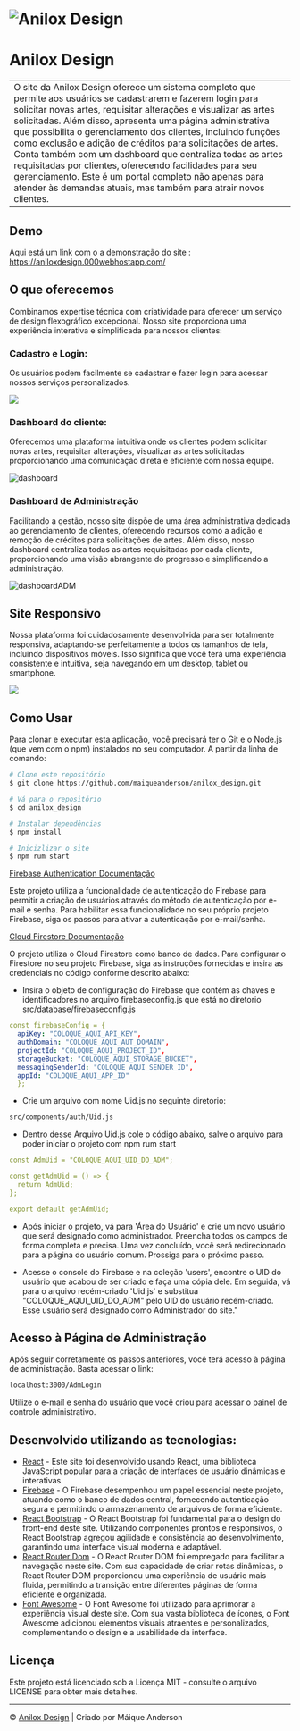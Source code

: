 
# ![Anilox Design](https://lh3.googleusercontent.com/pw/ABLVV84J309X3DRLYFbwpfEuHHHzxblI__7vPIvb7Yp3eRvzcDp3xF3w1lLQExuq7eJAAZXtovaTiUva4TDwR-bt_D0W2EHu4CnS7boPUEoQsgtDo0tVt3Oc6yHINTnvC4uryZpnd4KQTe0QQe8KrTNLJZoxLA=w3224-h1606-s-no?authuser=0)
# Anilox Design
<table>
<tr>
<td>
O site da Anilox Design oferece um sistema completo que permite aos usuários se cadastrarem e fazerem login para solicitar novas artes, requisitar alterações e visualizar as artes solicitadas. Além disso, apresenta uma página administrativa que possibilita o gerenciamento dos clientes, incluindo funções como exclusão e adição de créditos para solicitações de artes. Conta também com um dashboard que centraliza todas as artes requisitadas por clientes, oferecendo facilidades para seu gerenciamento. Este é um portal completo não apenas para atender às demandas atuais, mas também para atrair novos clientes.
</td>
</tr>
</table>


## Demo
Aqui está um link com o a demonstração do site :  https://aniloxdesign.000webhostapp.com/


## O que oferecemos
Combinamos expertise técnica com criatividade para oferecer um serviço de design flexográfico excepcional. Nosso site proporciona uma experiência interativa e simplificada para nossos clientes:

### Cadastro e Login:
Os usuários podem facilmente se cadastrar e fazer login para acessar nossos serviços personalizados.

![](https://lh3.googleusercontent.com/pw/ABLVV85hJ5-LuzpHVk4Gch78ayEH-6PG1Mi9dlWX23btPcurflSOCL2sLk1lqIquEOV5WgG7omvZg2Vc1dgBns7V-3lUdHXKjCh5ad6d84zxhH0JVEmL6bHHQO0zSL66Dh9mswZbFNKQKr-xYdd-5BH29aRjnA=w1152-h648-s-no?authuser=0)

### Dashboard do cliente:
Oferecemos uma plataforma intuitiva onde os clientes podem solicitar novas artes, requisitar alterações, visualizar as artes solicitadas proporcionando uma comunicação direta e eficiente com nossa equipe.

![dashboard](https://lh3.googleusercontent.com/pw/ABLVV84J309X3DRLYFbwpfEuHHHzxblI__7vPIvb7Yp3eRvzcDp3xF3w1lLQExuq7eJAAZXtovaTiUva4TDwR-bt_D0W2EHu4CnS7boPUEoQsgtDo0tVt3Oc6yHINTnvC4uryZpnd4KQTe0QQe8KrTNLJZoxLA=w3224-h1606-s-no?authuser=0)

### Dashboard de Administração
Facilitando a gestão, nosso site dispõe de uma área administrativa dedicada ao gerenciamento de clientes, oferecendo recursos como a adição e remoção de créditos para solicitações de artes. Além disso, nosso dashboard centraliza todas as artes requisitadas por cada cliente, proporcionando uma visão abrangente do progresso e simplificando a administração.

![dashboardADM](https://lh3.googleusercontent.com/pw/ADCreHe4izi8XvenIY1JCX3v0vSdxnquCCvYZulgQFUCXcK-2tpr58bOcMPABhUYNUMDGItWQPwUlPgRP-R5tNdf8ZYZk60zx-GiCX2Xp715ySuhxZ_sABrv9GCA0wzWfd8FdmepJBDqM10esiafEYk3KJ4NOQ=w800-h440-s-no?authuser=0)


## Site Responsivo
Nossa plataforma foi cuidadosamente desenvolvida para ser totalmente responsiva, adaptando-se perfeitamente a todos os tamanhos de tela, incluindo dispositivos móveis. Isso significa que você terá uma experiência consistente e intuitiva, seja navegando em um desktop, tablet ou smartphone.

![](https://lh3.googleusercontent.com/pw/ADCreHepCi2RbXVP8pTp0nc67QaNRvtpdfdRuR70tizpNwHLReD1oIX5ZiNWSfNKeVSN9SiKoOcRJXa2TGirehw3ieOrfiCCrJK9kfZSVfq-Sl0YzVRG58Dnn-3Pp3gVQOefk94ueVyHpidz22hGMIuyDOMOmg=w1920-h1600-s-no?authuser=0)




## Como Usar

Para clonar e executar esta aplicação, você precisará ter o Git e o Node.js (que vem com o npm) instalados no seu computador. A partir da linha de comando:

```bash
# Clone este repositório
$ git clone https://github.com/maiqueanderson/anilox_design.git

# Vá para o repositório
$ cd anilox_design

# Instalar dependências
$ npm install

# Inicizlizar o site
$ npm rum start
```

[Firebase Authentication Documentação](https://firebase.google.com/docs/firestore?hl=pt-br)

Este projeto utiliza a funcionalidade de autenticação do Firebase para permitir a criação de usuários através do método de autenticação por e-mail e senha. Para habilitar essa funcionalidade no seu próprio projeto Firebase, siga os passos para ativar a autenticação por e-mail/senha.

[Cloud Firestore Documentação](https://firebase.google.com/docs/firestore?hl=pt-br)

O projeto utiliza o Cloud Firestore como banco de dados. Para configurar o Firestore no seu projeto Firebase, siga as instruções fornecidas e insira as credenciais no código conforme descrito abaixo:

- Insira o objeto de configuração do Firebase que contém as chaves e identificadores no arquivo firebaseconfig.js que está no diretorio src/database/firebaseconfig.js

```yaml
const firebaseConfig = {
  apiKey: "COLOQUE_AQUI_API_KEY",
  authDomain: "COLOQUE_AQUI_AUT_DOMAIN",
  projectId: "COLOQUE_AQUI_PROJECT_ID",
  storageBucket: "COLOQUE_AQUI_STORAGE_BUCKET",
  messagingSenderId: "COLOQUE_AQUI_SENDER_ID",
  appId: "COLOQUE_AQUI_APP_ID"
  };
```

- Crie um arquivo com nome Uid.js no seguinte diretorio: 

```bash
src/components/auth/Uid.js
```

- Dentro desse Arquivo Uid.js cole o código abaixo, salve o arquivo para poder iniciar o projeto com npm rum start

```yaml
const AdmUid = "COLOQUE_AQUI_UID_DO_ADM";

const getAdmUid = () => {
  return AdmUid;
};

export default getAdmUid;
```

- Após iniciar o projeto, vá para 'Área do Usuário' e crie um novo usuário que será designado como administrador. Preencha todos os campos de forma completa e precisa. Uma vez concluído, você será redirecionado para a página do usuário comum. Prossiga para o próximo passo.

- Acesse o console do Firebase e na coleção 'users', encontre o UID do usuário que acabou de ser criado e faça uma cópia dele. Em seguida, vá para o arquivo recém-criado 'Uid.js' e substitua "COLOQUE_AQUI_UID_DO_ADM" pelo UID do usuário recém-criado. Esse usuário será designado como Administrador do site."

## Acesso à Página de Administração

Após seguir corretamente os passos anteriores, você terá acesso à página de administração. Basta acessar o link:

```bash
localhost:3000/AdmLogin
```

Utilize o e-mail e senha do usuário que você criou para acessar o painel de controle administrativo.

## Desenvolvido utilizando as tecnologias:

- [React](https://www.w3schools.com/REACT/DEFAULT.ASP) - Este site foi desenvolvido usando React, uma biblioteca JavaScript popular para a criação de interfaces de usuário dinâmicas e interativas.
- [Firebase](https://firebase.google.com/docs/build?hl=pt-br) - O Firebase desempenhou um papel essencial neste projeto, atuando como o banco de dados central, fornecendo autenticação segura e permitindo o armazenamento de arquivos de forma eficiente.
- [React Bootstrap](https://react-bootstrap.netlify.app/docs/getting-started/introduction) - O React Bootstrap foi fundamental para o design do front-end deste site. Utilizando componentes prontos e responsivos, o React Bootstrap agregou agilidade e consistência ao desenvolvimento, garantindo uma interface visual moderna e adaptável.
- [React Router Dom](https://www.w3schools.com/react/react_router.asp) - O React Router DOM foi empregado para facilitar a navegação neste site. Com sua capacidade de criar rotas dinâmicas, o React Router DOM proporcionou uma experiência de usuário mais fluida, permitindo a transição entre diferentes páginas de forma eficiente e organizada.
- [Font Awesome](https://fontawesome.com/docs) - O Font Awesome foi utilizado para aprimorar a experiência visual deste site. Com sua vasta biblioteca de ícones, o Font Awesome adicionou elementos visuais atraentes e personalizados, complementando o design e a usabilidade da interface.


## Licença

Este projeto está licenciado sob a Licença MIT - consulte o arquivo LICENSE para obter mais detalhes.

---

© [Anilox Design](https://aniloxdesign.000webhostapp.com/) | Criado por Máique Anderson


